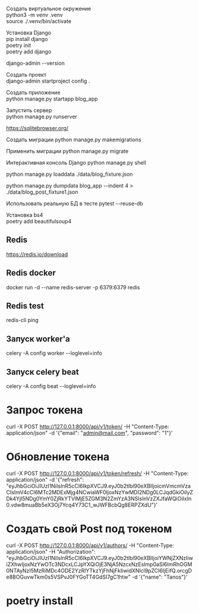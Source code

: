 Создать виртуальное окружение  
python3 -m venv .venv  
source ./.venv/bin/activate  
  
Установка Django  
pip install django  
poetry init  
poetry add django  
  
django-admin --version
  
Создать проект  
django-admin startproject config .    
  
Создать приложение  
python manage.py startapp blog_app  
  
Запустить сервер  
python manage.py runserver  


https://sqlitebrowser.org/

Создать миграции
python manage.py makemigrations

Применить миграции
python manage.py migrate

Интерактивная консоль Django
python manage.py shell

python manage.py loaddata ./data/blog_fixture.json

python manage.py dumpdata blog_app --indent 4 > ./data/blog_post_fixture1.json


Использовать реальную БД в тесте
pytest --reuse-db
  
Установка bs4   
poetry add beautifulsoup4   
  
## Redis  
https://redis.io/download  
  
## Redis docker   
docker run -d --name redis-server -p 6379:6379 redis  
  
## Redis test  
redis-cli ping  

## Запуск worker'a
celery -A config worker --loglevel=info

## Запуск celery beat
celery -A config beat --loglevel=info

# Запрос токена
curl -X POST http://127.0.0.1:8000/api/v1/token/ -H "Content-Type: application/json" -d '{"email": "admin@mail.com", "password": "1"}'

# Обновление токена
curl -X POST http://127.0.0.1:8000/api/v1/token/refresh/ -H "Content-Type: application/json" -d '{"refresh": "eyJhbGciOiJIUzI1NiIsInR5cCI6IkpXVCJ9.eyJ0b2tlbl90eXBlIjoicmVmcmVzaCIsImV4cCI6MTc2MDExMjg4NCwiaWF0IjoxNzYwMDI2NDg0LCJqdGkiOiIyZDk4YjI5NDg0YmY0ZjRkYTVlMjE5ZGM3N2ZmYzA3NSIsInVzZXJfaWQiOiIxIn0.vdw8muaBb5eX3Oj7Ycq4Y73C1_wJWFBcbQg8ERPZXdU"}'

# Создать свой Post под токеном
curl -X POST http://127.0.0.1:8000/api/v1/authors/ -H "Content-Type: application/json" -H "Authorization": "eyJhbGciOiJIUzI1NiIsInR5cCI6IkpXVCJ9.eyJ0b2tlbl90eXBlIjoiYWNjZXNzIiwiZXhwIjoxNzYwOTc3NDcxLCJpYXQiOjE3NjA5NzcxNzEsImp0aSI6ImRhOGM0NTAyNzI5MzRiMDc4ODE2YzRlYTkzYjFhNjFkIiwidXNlcl9pZCI6IjEifQ.orcgDe8BOGuvwTkm0s5VSPvJ0FYGoTT4GdSI7gC1htw" -d '{"name": "Tanos"}'


# poetry install